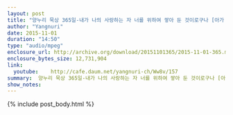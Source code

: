 ```yaml
---
layout: post
title: "양누리 묵상 365일-내가 나의 사랑하는 자 너를 위하여 쌓아 둔 것이로구나 [아가 7:13]"
author: "Yangnuri"
date: 2015-11-01
duration: "14:50"
type: "audio/mpeg"
enclosure_url: http://archive.org/download/20151101365/2015-11-01-365.mp3
enclosure_bytes_size: 12,731,904       
link:
  youtube:    http://cafe.daum.net/yangnuri-ch/Ww8v/157
summary:  양누리 묵상 365일-내가 나의 사랑하는 자 너를 위하여 쌓아 둔 것이로구나 [아가 7:13].mp3
show_notes:
---
```

{% include post_body.html %}
